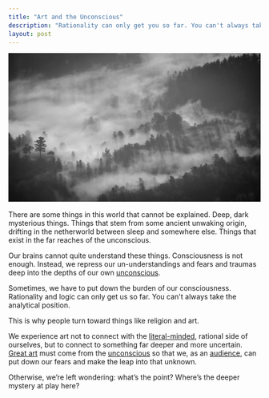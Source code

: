 ```yaml
---
title: "Art and the Unconscious"
description: "Rationality can only get you so far. You can't always take the logical position. Sometimes you have to lay down the burden of consciousness."
layout: post  
---
```


![foggy forest](/images/posts/foggy-forest.jpg)


There are some things in this world that cannot be explained. Deep, dark mysterious things. Things that stem from some ancient unwaking origin, drifting in the netherworld between sleep and somewhere else. Things that exist in the far reaches of the unconscious.

Our brains cannot quite understand these things. Consciousness is not enough. Instead, we repress our un-understandings and fears and traumas deep into the depths of our own [unconscious](https://www.guscuddy.com/2018/11/07/dont-make-art-in-terms-of-risk.html).

Sometimes, we have to put down the burden of our consciousness. Rationality and logic can only get us so far. You can't always take the analytical position.

This is why people turn toward things like religion and art.

We experience art not to connect with the [literal-minded](https://www.guscuddy.com/2018/10/28/dont-be-literal.html), rational side of ourselves, but to connect to something far deeper and more uncertain. [Great art](https://www.guscuddy.com/2019/05/07/qualities-of-great-theatre.html) must come from the [unconscious](https://www.guscuddy.com/2018/11/07/dont-make-art-in-terms-of-risk.html) so that we, as an [audience](https://www.guscuddy.com/2018/11/11/the-audience-matters.html), can put down our fears and make the leap into that unknown.

Otherwise, we’re left wondering: what’s the point? Where’s the deeper mystery at play here?
